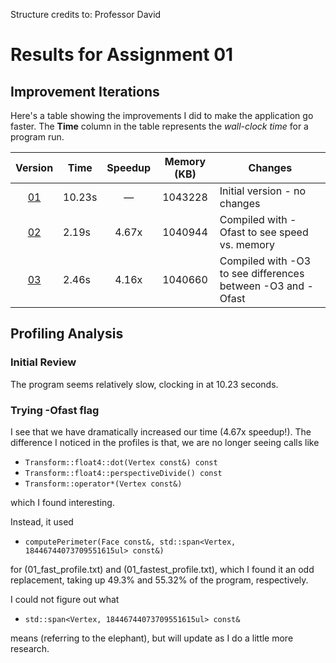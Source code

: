 Structure credits to: Professor David

# Results for Assignment 01

## Improvement Iterations

Here's a table showing the improvements I did to make the application go faster.  The **Time** column in the table represents the _wall-clock time_ for a program run.

| Version | Time | Speedup | Memory (KB) | Changes |
| :-----: | ---- | :-----: | :------: | ------- |
| [01](./01) | 10.23s | &mdash; | 1043228 | Initial version - no changes |
| [02](./01_fast_auto) | 2.19s | 4.67x | 1040944 | Compiled with -Ofast to see speed vs. memory |
| [03](./01_fastest_auto) | 2.46s | 4.16x| 1040660 | Compiled with -O3 to see differences between -O3 and -Ofast |

## Profiling Analysis

### Initial Review

The program seems relatively slow, clocking in at 10.23 seconds. 

### Trying -Ofast flag

I see that we have dramatically increased our time (4.67x speedup!). 
The difference I noticed in the profiles is that, we are no longer seeing calls like 
+ `Transform::float4::dot(Vertex const&) const`
+ `Transform::float4::perspectiveDivide() const`
+ `Transform::operator*(Vertex const&)`

which I found interesting.

Instead, it used 
  + `computePerimeter(Face const&, std::span<Vertex, 18446744073709551615ul> const&)` 

for (01_fast_profile.txt) and (01_fastest_profile.txt), which I found it an odd replacement, taking up 49.3% and 55.32% of the program, respectively. 

I could not figure out what 
  + `std::span<Vertex, 18446744073709551615ul> const&`
 
means (referring to the elephant), but will update as I do a little more research.

